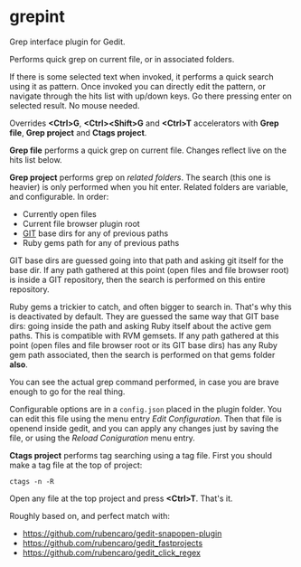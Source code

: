 grepint
=============

Grep interface plugin for Gedit.

Performs quick grep on current file, or in associated folders. 

If there is some selected text when invoked, it performs 
a quick search using it as pattern. 
Once invoked you can directly edit the pattern, 
or navigate through the hits list with up/down keys. 
Go there pressing enter on selected result.
No mouse needed.

Overrides __\<Ctrl\>G__, __\<Ctrl\>\<Shift\>G__ and __\<Ctrl\>T__
accelerators with __Grep file__, __Grep project__ and __Ctags project__.

__Grep file__ performs a quick grep on current file. 
Changes reflect live on the hits list below.

__Grep project__ performs grep on _related folders_. 
The search (this one is heavier) is only 
performed when you hit enter. Related folders are variable, 
and configurable. In order:
 - Currently open files
 - Current file browser plugin root
 - [GIT](http://git-scm.com/) base dirs for any of previous paths
 - Ruby gems path for any of previous paths

GIT base dirs are guessed going into that path and asking git itself
for the base dir. If any path gathered at this point (open files and file browser root) 
is inside a GIT repository, then the search is performed on this entire repository.

Ruby gems a trickier to catch, and often bigger to search in. That's why this is 
deactivated by default. They are guessed the same way that GIT base dirs: 
going inside the path and asking Ruby itself about the active gem paths. This
is compatible with RVM gemsets. If any path gathered at this point 
(open files and file browser root or its GIT base dirs) has any Ruby gem path associated, 
then the search is performed on that gems folder __also__.

You can see the actual grep command performed, 
in case you are brave enough to go for the real thing.

Configurable options are in a `config.json` placed in the plugin folder. You can edit this file
using the menu entry _Edit Configuration_. Then that file is openend inside gedit, 
and you can apply any changes
just by saving the file, or using the _Reload Coniguration_ menu entry.

__Ctags project__ performs tag searching using a tag file.
First you should make a tag file at the top of project:
```
ctags -n -R
```
Open any file at the top project and press __\<Ctrl\>T__. That's it.

Roughly based on, and perfect match with: 
 - https://github.com/rubencaro/gedit-snapopen-plugin
 - https://github.com/rubencaro/gedit_fastprojects
 - https://github.com/rubencaro/gedit_click_regex
